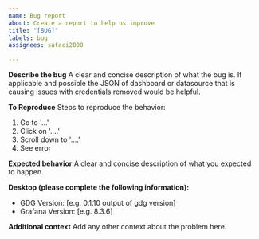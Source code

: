 ```yaml
---
name: Bug report
about: Create a report to help us improve
title: "[BUG]"
labels: bug
assignees: safaci2000

---
```


**Describe the bug**
A clear and concise description of what the bug is.  If applicable and possible the JSON of dashboard or datasource that is causing issues with credentials removed would be helpful.

**To Reproduce**
Steps to reproduce the behavior:
1. Go to '...'
2. Click on '....'
3. Scroll down to '....'
4. See error

**Expected behavior**
A clear and concise description of what you expected to happen.

**Desktop (please complete the following information):**
 - GDG Version: [e.g. 0.1.10 output of gdg version]
 - Grafana Version: [e.g. 8.3.6] 


**Additional context**
Add any other context about the problem here.
